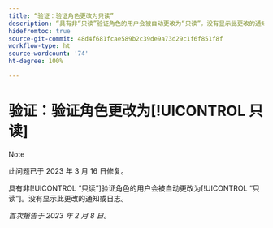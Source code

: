 ```yaml
---
title: “验证：验证角色更改为只读”
description: “具有非“只读”验证角色的用户会被自动更改为“只读”。没有显示此更改的通知或日志。”
hidefromtoc: true
source-git-commit: 48d4f681fcae589b2c39de9a73d29c1f6f851f8f
workflow-type: ht
source-wordcount: '74'
ht-degree: 100%

---
```



# 验证：验证角色更改为[!UICONTROL 只读]

>[!NOTE]
>
>此问题已于 2023 年 3 月 16 日修复。

具有非[!UICONTROL “只读”]验证角色的用户会被自动更改为[!UICONTROL “只读”]。没有显示此更改的通知或日志。

_首次报告于 2023 年 2 月 8 日。_

